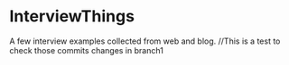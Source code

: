 # InterviewThings
A few interview examples collected from web and blog.
//This is a test to check those commits changes in branch1
